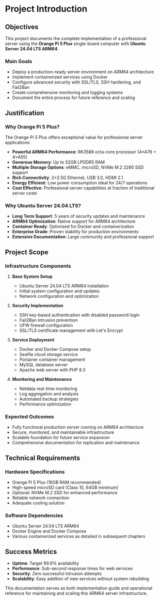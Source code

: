 # Project Introduction

## Objectives

This project documents the complete implementation of a professional server using the **Orange Pi 5 Plus** single-board computer with **Ubuntu Server 24.04 LTS ARM64**.

### Main Goals

- Deploy a production-ready server environment on ARM64 architecture
- Implement containerized services using Docker
- Configure advanced security with SSL/TLS, SSH hardening, and Fail2Ban
- Create comprehensive monitoring and logging systems
- Document the entire process for future reference and scaling

## Justification

### Why Orange Pi 5 Plus?

The Orange Pi 5 Plus offers exceptional value for professional server applications:

- **Powerful ARM64 Performance**: RK3588 octa-core processor (4×A76 + 4×A55)
- **Generous Memory**: Up to 32GB LPDDR5 RAM
- **Multiple Storage Options**: eMMC, microSD, NVMe M.2 2280 SSD support
- **Rich Connectivity**: 2×2.5G Ethernet, USB 3.0, HDMI 2.1
- **Energy Efficient**: Low power consumption ideal for 24/7 operations
- **Cost Effective**: Professional server capabilities at fraction of traditional server costs

### Why Ubuntu Server 24.04 LTS?

- **Long Term Support**: 5 years of security updates and maintenance
- **ARM64 Optimization**: Native support for ARM64 architecture
- **Container Ready**: Optimized for Docker and containerization
- **Enterprise Grade**: Proven stability for production environments
- **Extensive Documentation**: Large community and professional support

## Project Scope

### Infrastructure Components

1. **Base System Setup**
   - Ubuntu Server 24.04 LTS ARM64 installation
   - Initial system configuration and updates
   - Network configuration and optimization

2. **Security Implementation**
   - SSH key-based authentication with disabled password login
   - Fail2Ban intrusion prevention
   - UFW firewall configuration
   - SSL/TLS certificate management with Let's Encrypt

3. **Service Deployment**
   - Docker and Docker Compose setup
   - Seafile cloud storage service
   - Portainer container management
   - MySQL database server
   - Apache web server with PHP 8.3

4. **Monitoring and Maintenance**
   - Netdata real-time monitoring
   - Log aggregation and analysis
   - Automated backup strategies
   - Performance optimization

### Expected Outcomes

- Fully functional production server running on ARM64 architecture
- Secure, monitored, and maintainable infrastructure
- Scalable foundation for future service expansion
- Comprehensive documentation for replication and maintenance

## Technical Requirements

### Hardware Specifications
- Orange Pi 5 Plus (16GB RAM recommended)
- High-speed microSD card (Class 10, 64GB minimum)
- Optional: NVMe M.2 SSD for enhanced performance
- Reliable network connection
- Adequate cooling solution

### Software Dependencies
- Ubuntu Server 24.04 LTS ARM64
- Docker Engine and Docker Compose
- Various containerized services as detailed in subsequent chapters

## Success Metrics

- **Uptime**: Target 99.9% availability
- **Performance**: Sub-second response times for web services
- **Security**: Zero successful intrusion attempts
- **Scalability**: Easy addition of new services without system rebuilding

This documentation serves as both implementation guide and operational reference for maintaining and scaling this ARM64 server infrastructure.
